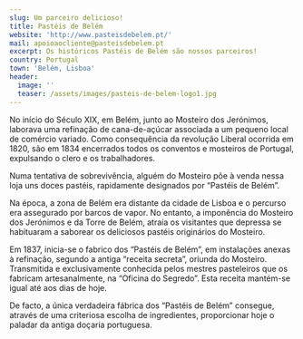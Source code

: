 ```yaml
---
slug: Um parceiro delicioso!
title: Pastéis de Belém
website: 'http://www.pasteisdebelem.pt/'
mail: apoioaocliente@pasteisdebelem.pt
excerpt: Os históricos Pastéis de Belém são nossos parceiros!
country: Portugal
town: 'Belém, Lisboa'
header:
  image: ''
  teaser: /assets/images/pasteis-de-belem-logo1.jpg
---
```

No início do Século XIX, em Belém, junto ao Mosteiro dos Jerónimos, laborava uma refinação de cana-de-açúcar associada a um pequeno local de comércio variado. Como consequência da revolução Liberal ocorrida em 1820, são em 1834 encerrados todos os conventos e mosteiros de Portugal, expulsando o clero e os trabalhadores.



Numa tentativa de sobrevivência, alguém do Mosteiro põe à venda nessa loja uns doces pastéis, rapidamente designados por “Pastéis de Belém”.



Na época, a zona de Belém era distante da cidade de Lisboa e o percurso era assegurado por barcos de vapor. No entanto, a imponência do Mosteiro dos Jerónimos e da Torre de Belém, atraía os visitantes que depressa se habituaram a saborear os deliciosos pastéis originários do Mosteiro.



Em 1837, inicia-se o fabrico dos “Pastéis de Belém”, em instalações anexas à refinação, segundo a antiga “receita secreta”, oriunda do Mosteiro. Transmitida e exclusivamente conhecida pelos mestres pasteleiros que os fabricam artesanalmente, na “Oficina do Segredo”. Esta receita mantém-se igual até aos dias de hoje.



De facto, a única verdadeira fábrica dos “Pastéis de Belém” consegue, através de uma criteriosa escolha de ingredientes, proporcionar hoje o paladar da antiga doçaria portuguesa.
